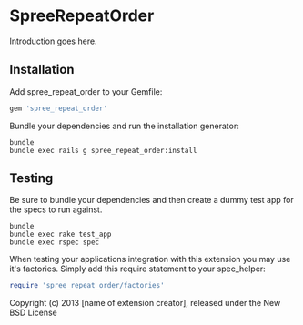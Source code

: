 SpreeRepeatOrder
================

Introduction goes here.

Installation
------------

Add spree_repeat_order to your Gemfile:

```ruby
gem 'spree_repeat_order'
```

Bundle your dependencies and run the installation generator:

```shell
bundle
bundle exec rails g spree_repeat_order:install
```

Testing
-------

Be sure to bundle your dependencies and then create a dummy test app for the specs to run against.

```shell
bundle
bundle exec rake test_app
bundle exec rspec spec
```

When testing your applications integration with this extension you may use it's factories.
Simply add this require statement to your spec_helper:

```ruby
require 'spree_repeat_order/factories'
```

Copyright (c) 2013 [name of extension creator], released under the New BSD License
